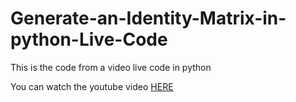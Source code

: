 # Generate-an-Identity-Matrix-in-python-Live-Code
This is the code from a video live code in python

You can watch the youtube video [HERE](https://youtu.be/CMLy8QiSJSM)
